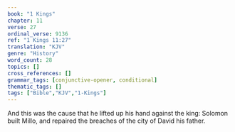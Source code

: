 ```yaml
---
book: "1 Kings"
chapter: 11
verse: 27
ordinal_verse: 9136
ref: "1 Kings 11:27"
translation: "KJV"
genre: "History"
word_count: 28
topics: []
cross_references: []
grammar_tags: [conjunctive-opener, conditional]
thematic_tags: []
tags: ["Bible","KJV","1-Kings"]
---
```

And this was the cause that he lifted up his hand against the king: Solomon built Millo, and repaired the breaches of the city of David his father.
